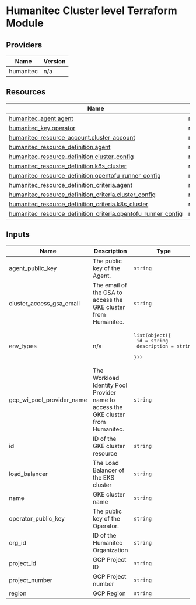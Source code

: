 # Humanitec Cluster level Terraform Module

<!-- BEGIN_TF_DOCS -->


## Providers

| Name | Version |
|------|---------|
| humanitec | n/a |

## Resources

| Name | Type |
|------|------|
| [humanitec_agent.agent](https://registry.terraform.io/providers/humanitec/humanitec/latest/docs/resources/agent) | resource |
| [humanitec_key.operator](https://registry.terraform.io/providers/humanitec/humanitec/latest/docs/resources/key) | resource |
| [humanitec_resource_account.cluster_account](https://registry.terraform.io/providers/humanitec/humanitec/latest/docs/resources/resource_account) | resource |
| [humanitec_resource_definition.agent](https://registry.terraform.io/providers/humanitec/humanitec/latest/docs/resources/resource_definition) | resource |
| [humanitec_resource_definition.cluster_config](https://registry.terraform.io/providers/humanitec/humanitec/latest/docs/resources/resource_definition) | resource |
| [humanitec_resource_definition.k8s_cluster](https://registry.terraform.io/providers/humanitec/humanitec/latest/docs/resources/resource_definition) | resource |
| [humanitec_resource_definition.opentofu_runner_config](https://registry.terraform.io/providers/humanitec/humanitec/latest/docs/resources/resource_definition) | resource |
| [humanitec_resource_definition_criteria.agent](https://registry.terraform.io/providers/humanitec/humanitec/latest/docs/resources/resource_definition_criteria) | resource |
| [humanitec_resource_definition_criteria.cluster_config](https://registry.terraform.io/providers/humanitec/humanitec/latest/docs/resources/resource_definition_criteria) | resource |
| [humanitec_resource_definition_criteria.k8s_cluster](https://registry.terraform.io/providers/humanitec/humanitec/latest/docs/resources/resource_definition_criteria) | resource |
| [humanitec_resource_definition_criteria.opentofu_runner_config](https://registry.terraform.io/providers/humanitec/humanitec/latest/docs/resources/resource_definition_criteria) | resource |

## Inputs

| Name | Description | Type | Default | Required |
|------|-------------|------|---------|:--------:|
| agent\_public\_key | The public key of the Agent. | `string` | n/a | yes |
| cluster\_access\_gsa\_email | The email of the GSA to access the GKE cluster from Humanitec. | `string` | n/a | yes |
| env\_types | n/a | <pre>list(object({<br/>    id          = string<br/>    description = string<br/>  }))</pre> | n/a | yes |
| gcp\_wi\_pool\_provider\_name | The Workload Identity Pool Provider name to access the GKE cluster from Humanitec. | `string` | n/a | yes |
| id | ID of the GKE cluster resource | `string` | n/a | yes |
| load\_balancer | The Load Balancer of the EKS cluster | `string` | n/a | yes |
| name | GKE cluster name | `string` | n/a | yes |
| operator\_public\_key | The public key of the Operator. | `string` | n/a | yes |
| org\_id | ID of the Humanitec Organization | `string` | n/a | yes |
| project\_id | GCP Project ID | `string` | n/a | yes |
| project\_number | GCP Project number | `string` | n/a | yes |
| region | GCP Region | `string` | n/a | yes |
<!-- END_TF_DOCS -->
